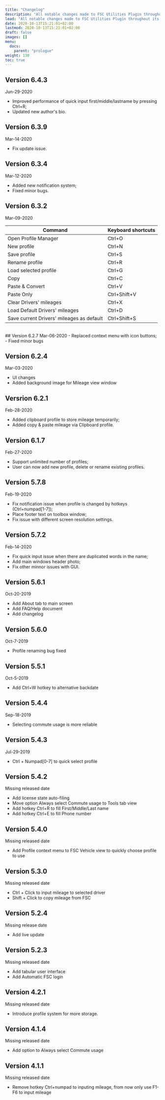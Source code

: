 ```yaml
---
title: "Changelog"
description: "All notable changes made to FSC Utilities Plugin throughout its versions."
lead: "All notable changes made to FSC Utilities Plugin throughout its versions."
date: 2020-10-13T15:21:01+02:00
lastmod: 2020-10-13T15:21:01+02:00
draft: false
images: []
menu: 
  docs:
    parent: "prologue"
weight: 130
toc: true
---
```


## Version 6.4.3
Jun-29-2020
   - Improved performance of quick input first/middle/lastname by pressing Ctrl+R;
   - Updated new author's bio.

## Version 6.3.9
Mar-14-2020
   - Fix update issue.

## Version 6.3.4
Mar-12-2020
   - Added new notification system;
   - Fixed minor bugs.

## Version 6.3.2
Mar-09-2020

| Command | Keyboard shortcuts |
| ----------- | ----------- |
| Open Profile Manager | Ctrl+O |
| New profile | Ctrl+N |
| Save profile | Ctrl+S |
| Rename profile | Ctrl+R |
| Load selected profile | Ctrl+G |
| Copy | Ctrl+C |
| Paste & Convert | Ctrl+V |
| Paste Only | Ctrl+Shift+V |
| Clear Drivers' mileages | Ctrl+X |
| Load Default Drivers' mileages | Ctrl+D |
| Save current Drivers' mileages as default | Ctrl+Shift+S |
<br />
## Version 6.2.7
Mar-06-2020
   - Replaced context menu with icon buttons;
   - Fixed minor bugs

## Version 6.2.4
Mar-03-2020
   - UI changes
   - Added background image for Mileage view window

## Versrion 6.2.1
Feb-28-2020
   - Added clipboard profile to store mileage temporarily;
   - Added copy & paste mileage via Clipboard profile.

## Version 6.1.7
Feb-27-2020
   - Support unlimited number of profiles;
   - User can now add new profile, delete or rename existing profiles.

## Version 5.7.8
Feb-19-2020
   - Fix notification issue when profile is changed by hotkeys (Ctrl+numpad[1-7]);
   - Place footer text on toolbox window;
   - Fix issue with different screen resolution settings.

## Version 5.7.2
Feb-14-2020
   - Fix quick input issue when there are duplicated words in the name;
   - Add main windows header photo;
   - Fix other minnor issues with GUI.

## Version 5.6.1
Oct-20-2019
   - Add About tab to main screen
   - Add FAQ/Help document
   - Add changelog

## Version 5.6.0
Oct-7-2019
   - Profile renaming bug fixed

## Version 5.5.1
Oct-5-2019
   - Add Ctrl+W hotkey to alternative backdate

## Version 5.4.4
Sep-18-2019
   - Selecting commute usage is more reliable

## Version 5.4.3
Jul-29-2019
   - Ctrl + Numpad[0-7] to quick select profile

## Version 5.4.2
Missing released date
   - Add license state auto-filing
   - Move option Always select Commute usage to Tools tab view
   - Add hotkey Ctrl+R to fill First/Middle/Last name
   - Add hotkey Ctrl+E to fill Phone number

## Version 5.4.0
Missing released date
   - Add Profile context menu to FSC Vehicle view to quickly choose profile to use

## Version 5.3.0
Missing released date
   - Ctrl + Click to input mileage to selected driver
   - Shift + Click to copy mileage from FSC

## Version 5.2.4
Missing release date
   - Add live update

## Version 5.2.3
Missing released date
   - Add tabular user interface
   - Add Automatic FSC login

## Version 4.2.1
Missing released date
   - Introduce profile system for more storage.

## Version 4.1.4
Missing released date
   - Add option to Always select Commute usage

## Version 4.1.1
Missing released date
   - Remove hotkey Ctrl+numpad to inputing mileage, from now only use F1-F6 to input mileage
